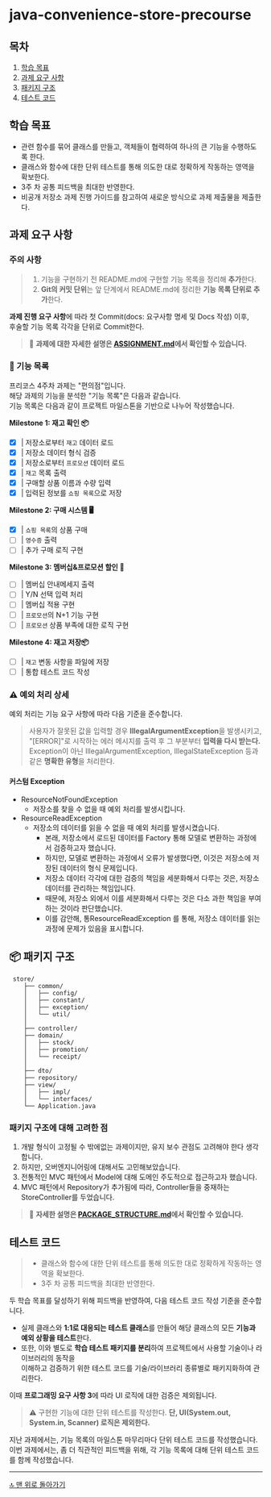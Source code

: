 # java-convenience-store-precourse

## 목차

1. [학습 목표](#학습-목표)
2. [과제 요구 사항](#과제-요구-사항)
3. [패키지 구조](#패키지-구조)
4. [테스트 코드](#테스트-코드)

## 학습 목표

- 관련 함수를 묶어 클래스를 만들고, 객체들이 협력하여 하나의 큰 기능을 수행하도록 한다.
- 클래스와 함수에 대한 단위 테스트를 통해 의도한 대로 정확하게 작동하는 영역을 확보한다.
- 3주 차 공통 피드백을 최대한 반영한다.
- 비공개 저장소 과제 진행 가이드를 참고하여 새로운 방식으로 과제 제출물을 제출한다.

## 과제 요구 사항

### 주의 사항

> 1. 기능을 구현하기 전 README.md에 구현할 기능 목록을 정리해 **추가**한다.
> 2. **Git의 커밋 단위**는 앞 단계에서 README.md에 정리한 **기능 목록 단위로 추가**한다.

**과제 진행 요구 사항**에 따라 첫 Commit(docs: 요구사항 명세 및 Docs 작성) 이후,<br>
후술할 기능 목록 각각을 단위로 Commit한다.

> 📝 **과제에 대한 자세한 설명은 [ASSIGNMENT.md](docs/ASSIGNMENT.md)에서 확인할 수 있습니다.**

### 📝 기능 목록

프리코스 4주차 과제는 "편의점"입니다.<br>
해당 과제의 기능을 분석한 "기능 목록"은 다음과 같습니다.<br>
기능 목록은 다음과 같이 프로젝트 마일스톤을 기반으로 나누어 작성했습니다.

**Milestone 1: 재고 확인 📦**

- [x] | 저장소로부터 `재고` 데이터 로드
- [x] | 저장소 데이터 형식 검증
- [x] | 저장소로부터 `프로모션` 데이터 로드
- [x] | `재고` 목록 출력
- [x] | 구매할 상품 이름과 수량 입력
- [x] | 입력된 정보를 `쇼핑 목록`으로 저장

**Milestone 2: 구매 시스템 🖥️**

- [x] | `쇼핑 목록`의 상품 구매
- [ ] | `영수증` 출력
- [ ] | 추가 구매 로직 구현

**Milestone 3: 멤버십&프로모션 할인 🔖**

- [ ] | 멤버십 안내메세지 출력
- [ ] | Y/N 선택 입력 처리
- [ ] | 멤버십 적용 구현
- [ ] | `프로모션`의 N+1 기능 구현
- [ ] | `프로모션` 상품 부족에 대한 로직 구현

**Milestone 4: 재고 저장📦**

- [ ] | `재고` 변동 사항을 파일에 저장
- [ ] | 통합 테스트 코드 작성

### ⚠️ 예외 처리 상세

예외 처리는 기능 요구 사항에 따라 다음 기준을 준수합니다.
> 사용자가 잘못된 값을 입력할 경우 **IllegalArgumentException**을 발생시키고,<br>
> "[ERROR]"로 시작하는 에러 메시지를 출력 후 그 부분부터 **입력을 다시 받는다.**<br>
> Exception이 아닌 IllegalArgumentException, IllegalStateException 등과 같은 **명확한 유형**을 처리한다.

#### 커스텀 Exception

- ResourceNotFoundException
    - 저장소를 찾을 수 없을 때 예외 처리를 발생시킵니다.
- ResourceReadException
    - 저장소의 데이터를 읽을 수 없을 때 예외 처리를 발생시켰습니다.
        - 본래, 저장소에서 로드된 데이터를 Factory 통해 모델로 변환하는 과정에서 검증하고자 했습니다.
        - 하지만, 모델로 변환하는 과정에서 오류가 발생했다면, 이것은 저장소에 저장된 데이터의 형식 문제입니다.
        - 저장소 데이터 각각에 대한 검증의 책임을 세분화해서 다루는 것은, 저장소 데이터를 관리하는 책임입니다.
        - 때문에, 저장소 외에서 이를 세분화해서 다루는 것은 다소 과한 책임을 부여하는 것이라 판단했습니다.
        - 이를 감안해, 통ResourceReadException 를 통해, 저장소 데이터를 읽는 과정에 문제가 있음을 표시합니다.

## 📦 패키지 구조

```
 store/
    ├── common/
    │   ├── config/
    │   ├── constant/
    │   ├── exception/
    │   └── util/
    │
    ├── controller/
    ├── domain/
    │   ├── stock/
    │   ├── promotion/
    │   └── receipt/
    │
    ├── dto/
    ├── repository/
    ├── view/
    │   ├── impl/
    │   └── interfaces/
    └── Application.java
```

### 패키지 구조에 대해 고려한 점

1. 개발 형식이 고정될 수 밖에없는 과제이지만, 유지 보수 관점도 고려해야 한다 생각합니다.
2. 하지만, 오버엔지니어링에 대해서도 고민해보았습니다.
3. 전통적인 MVC 패턴에서 Model에 대해 도메인 주도적으로 접근하고자 했습니다.
4. MVC 패턴에서 Repository가 추가됨에 따라, Controller들을 중재하는 StoreController를 두었습니다.

> 📝 **자세한 설명은 [PACKAGE_STRUCTURE.md](docs/PACKAGE_STRUCTURE.md)에서 확인할 수 있습니다.**

## 테스트 코드

> - 클래스와 함수에 대한 단위 테스트를 통해 의도한 대로 정확하게 작동하는 영역을 확보한다.
> - 3주 차 공통 피드백을 최대한 반영한다.

두 학습 목표를 달성하기 위해 피드백을 반영하여, 다음 테스트 코드 작성 기준을 준수합니다.

- 실제 클래스와 **1:1로 대응되는 테스트 클래스**를 만들어 해당 클래스의 모든 **기능과 예외 상황을 테스트**한다.<br>
- 또한, 이와 별도로 **학습 테스트 패키지를 분리**하여 프로젝트에서 사용할 기술이나 라이브러리의 동작을<br>
  이해하고 검증하기 위한 테스트 코드를 기술/라이브러리 종류별로 패키지화하여 관리한다.

이때 **프로그래밍 요구 사항 3**에 따라 UI 로직에 대한 검증은 제외됩니다.
> ⚠️ 구현한 기능에 대한 단위 테스트를 작성한다. **단, UI(System.out, System.in, Scanner) 로직은 제외한다.**

지난 과제에서는, 기능 목록의 마일스톤 마무리마다 단위 테스트 코드를 작성했습니다.<br>
이번 과제에서는, 좀 더 직관적인 피드백을 위해, 각 기능 목록에 대해 단위 테스트 코드를 함께 작성했습니다.

---
[🔝 맨 위로 돌아가기](#java-convenience-store-precourse)